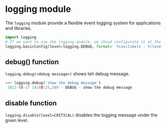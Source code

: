 # logging module

The `logging` module provide a flexible event logging system for applications and libraries. 

``` Python
import logging
# If we want to use the logging module, we shoud configurate it at the start of script
logging.basicConfig(level=logging.DEBUG, format=' %(asctime)s - %(levelname)s - %(message)s')
```

## debug() function 

`logging.debug(<debug message>)` shows teh debug message. 

``` python
>>> logging.debug('show the debug message')
 2022-05-17 14:08:25,569 - DEBUG - show the debug message
```

## disable function

`logging.disable(level=CRITICAL)` disables the logging message under the given level. 